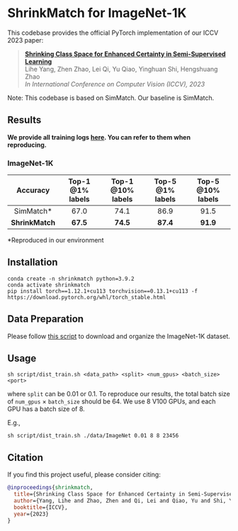 # ShrinkMatch for ImageNet-1K

This codebase provides the official PyTorch implementation of our ICCV 2023 paper:

> **[Shrinking Class Space for Enhanced Certainty in Semi-Supervised Learning]()**</br>
> Lihe Yang, Zhen Zhao, Lei Qi, Yu Qiao, Yinghuan Shi, Hengshuang Zhao</br>
> *In International Conference on Computer Vision (ICCV), 2023*</br>

Note: This codebase is based on SimMatch. Our baseline is SimMatch.


## Results

**We provide all training logs [here](../training-logs). You can refer to them when reproducing.**

### ImageNet-1K

|     Accuracy    | Top-1 @1% labels | Top-1 @10% labels | Top-5 @1% labels | Top-5 @10% labels |
|:---------------:|:----------------:|:----------------:|:----------------:|:----------------:|
|    SimMatch*    |        67.0      |       74.1       |       86.9       |       91.5       |
| **ShrinkMatch** |      **67.5**    |     **74.5**     |     **87.4**     |     **91.9**     |

*Reproduced in our environment

## Installation

```
conda create -n shrinkmatch python=3.9.2
conda activate shrinkmatch
pip install torch==1.12.1+cu113 torchvision==0.13.1+cu113 -f https://download.pytorch.org/whl/torch_stable.html
```


## Data Preparation

Please follow [this script](https://gist.github.com/BIGBALLON/8a71d225eff18d88e469e6ea9b39cef4) to download and organize the ImageNet-1K dataset.

## Usage

```
sh script/dist_train.sh <data_path> <split> <num_gpus> <batch_size> <port>
```
where ``split`` can be 0.01 or 0.1. To reproduce our results, the total batch size of ``num_gpus`` $\times$ ``batch_size`` should be 64. We use 8 V100 GPUs, and each GPU has a batch size of 8.

E.g.,

```
sh script/dist_train.sh ./data/ImageNet 0.01 8 8 23456
```



## Citation

If you find this project useful, please consider citing:

```bibtex
@inproceedings{shrinkmatch,
  title={Shrinking Class Space for Enhanced Certainty in Semi-Supervised Learning},
  author={Yang, Lihe and Zhao, Zhen and Qi, Lei and Qiao, Yu and Shi, Yinghuan and Zhao, Hengshuang},
  booktitle={ICCV},
  year={2023}
}
```